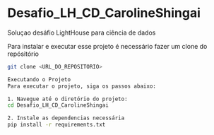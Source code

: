 # Desafio_LH_CD_CarolineShingai

Soluçao desáfio LightHouse para ciência de dados

Para instalar e executar esse projeto é necessário fazer um clone do repósitório
 ```bash
git clone <URL_DO_REPOSITORIO>

Executando o Projeto
Para executar o projeto, siga os passos abaixo:

1. Navegue até o diretório do projeto:
cd Desafio_LH_CD_CarolineShingai

2. Instale as dependencias necessária
pip install -r requirements.txt